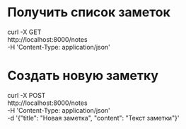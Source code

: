 # Получить список заметок
curl -X GET \
  http://localhost:8000/notes \
  -H 'Content-Type: application/json'

# Создать новую заметку
curl -X POST \
  http://localhost:8000/notes \
  -H 'Content-Type: application/json' \
  -d '{"title": "Новая заметка", "content": "Текст заметки"}'
